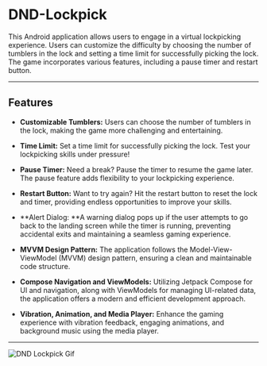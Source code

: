 # DND-Lockpick

This Android application allows users to engage in a virtual lockpicking experience. Users can customize the difficulty by choosing the number of tumblers in the lock and setting a time limit for successfully picking the lock. The game incorporates various features, including a pause timer and restart button.

---

## Features

- **Customizable Tumblers:** Users can choose the number of tumblers in the lock, making the game more challenging and entertaining.

- **Time Limit:** Set a time limit for successfully picking the lock. Test your lockpicking skills under pressure!

- **Pause Timer:** Need a break? Pause the timer to resume the game later. The pause feature adds flexibility to your lockpicking experience.

- **Restart Button:** Want to try again? Hit the restart button to reset the lock and timer, providing endless opportunities to improve your skills.

- **Alert Dialog: **A warning dialog pops up if the user attempts to go back to the landing screen while the timer is running, preventing accidental exits and maintaining a seamless gaming experience.

- **MVVM Design Pattern:** The application follows the Model-View-ViewModel (MVVM) design pattern, ensuring a clean and maintainable code structure.

- **Compose Navigation and ViewModels:** Utilizing Jetpack Compose for UI and navigation, along with ViewModels for managing UI-related data, the application offers a modern and efficient development approach.

- **Vibration, Animation, and Media Player:** Enhance the gaming experience with vibration feedback, engaging animations, and background music using the media player.

---

![DND Lockpick Gif](https://github.com/FeKent/DND-Lockpick/assets/118063936/7f2cca2a-a329-430d-89b5-57c3e676f772)
